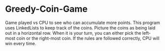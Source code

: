 # Greedy-Coin-Game
Game played vs CPU to see who can accumulate more points. This program uses LinkedLists to keep track of the coins. Picture the coins as being laid out in a horizontal row.
When it is your turn, you can either pick the left-most coin or the right-most coin. If the rules are followed correctly, CPU will win every time.
